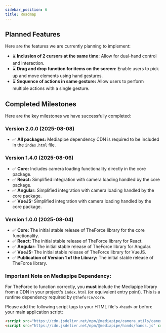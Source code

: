 ```yaml
---
sidebar_position: 6
title: Roadmap
---
```


## Planned Features

Here are the features we are currently planning to implement:

- ⌛ **Inclusion of 2 cursors at the same time:** Allow for dual-hand control and interaction.
- ⌛ **Drag and drop function for items on the screen:** Enable users to pick up and move elements using hand gestures.
- ⌛ **Sequence of actions in same gesture:** Allow users to perform multiple actions with a single gesture.

## Completed Milestones

Here are the key milestones we have successfully completed:

### Version 2.0.0 (2025-08-08)

- ✅ **All packages:** Mediapipe dependency CDN is required to be included in the `index.html` file.

### Version 1.4.0 (2025-08-06)

- ✅ **Core:** Includes camera loading functionality directly in the core package.
- ✅ **React:** Simplified integration with camera loading handled by the core package.
- ✅ **Angular:** Simplified integration with camera loading handled by the core package.
- ✅ **VueJS:** Simplified integration with camera loading handled by the core package.

### Version 1.0.0 (2025-08-04)

- ✅ **Core:** The initial stable release of TheForce library for the core functionality.
- ✅ **React:** The initial stable release of TheForce library for React.
- ✅ **Angular:** The initial stable release of TheForce library for Angular.
- ✅ **VueJS:** The initial stable release of TheForce library for VueJS.
- ✅ **Publication of Version 1 of the Library:** The initial stable release of TheForce library.

### Important Note on Mediapipe Dependency:

For TheForce to function correctly, you **must** include the Mediapipe library from a CDN in your project's `index.html` (or equivalent entry point). This is a runtime dependency required by `@theforce/core`.

Please add the following script tags to your HTML file's `<head>` or before your main application script:

```html
<script src="https://cdn.jsdelivr.net/npm/@mediapipe/camera_utils/camera_utils.js" crossorigin="anonymous"></script>
<script src="https://cdn.jsdelivr.net/npm/@mediapipe/hands/hands.js" crossorigin="anonymous"></script>
```
